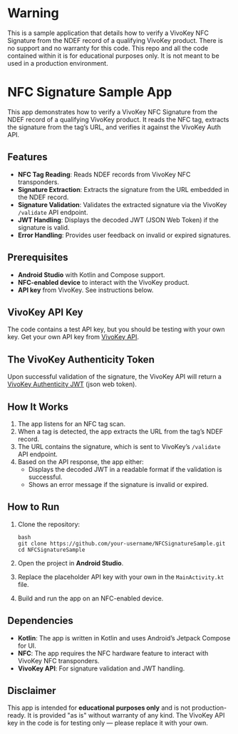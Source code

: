 # Warning

This is a sample application that details how to verify a VivoKey NFC Signature from the NDEF record of a qualifying VivoKey product. There is no support and no warranty for this code. This repo and all the code contained within it is for educational purposes only. It is not meant to be used in a production environment.

# NFC Signature Sample App

This app demonstrates how to verify a VivoKey NFC Signature from the NDEF record of a qualifying VivoKey product. It reads the NFC tag, extracts the signature from the tag’s URL, and verifies it against the VivoKey Auth API.

## Features

- **NFC Tag Reading**: Reads NDEF records from VivoKey NFC transponders.
- **Signature Extraction**: Extracts the signature from the URL embedded in the NDEF record.
- **Signature Validation**: Validates the extracted signature via the VivoKey `/validate` API endpoint.
- **JWT Handling**: Displays the decoded JWT (JSON Web Token) if the signature is valid.
- **Error Handling**: Provides user feedback on invalid or expired signatures.

## Prerequisites

- **Android Studio** with Kotlin and Compose support.
- **NFC-enabled device** to interact with the VivoKey product.
- **API key** from VivoKey. See instructions below.

## VivoKey API Key

The code contains a test API key, but you should be testing with your own key. Get your own API key from [VivoKey API](https://vivokey.com/api). 

## The VivoKey Authenticity Token

Upon successful validation of the signature, the VivoKey API will return a [VivoKey Authenticity JWT](https://vivokey.com/api) (json web token).

## How It Works

1. The app listens for an NFC tag scan.
2. When a tag is detected, the app extracts the URL from the tag’s NDEF record.
3. The URL contains the signature, which is sent to VivoKey’s `/validate` API endpoint.
4. Based on the API response, the app either:
   - Displays the decoded JWT in a readable format if the validation is successful.
   - Shows an error message if the signature is invalid or expired.

## How to Run

1. Clone the repository:
   ```
   bash
   git clone https://github.com/your-username/NFCSignatureSample.git
   cd NFCSignatureSample
   ```

2. Open the project in **Android Studio**.

3. Replace the placeholder API key with your own in the `MainActivity.kt` file.

4. Build and run the app on an NFC-enabled device.

## Dependencies

- **Kotlin**: The app is written in Kotlin and uses Android’s Jetpack Compose for UI.
- **NFC**: The app requires the NFC hardware feature to interact with VivoKey NFC transponders.
- **VivoKey API**: For signature validation and JWT handling.

## Disclaimer

This app is intended for **educational purposes only** and is not production-ready. It is provided "as is" without warranty of any kind. The VivoKey API key in the code is for testing only — please replace it with your own.

